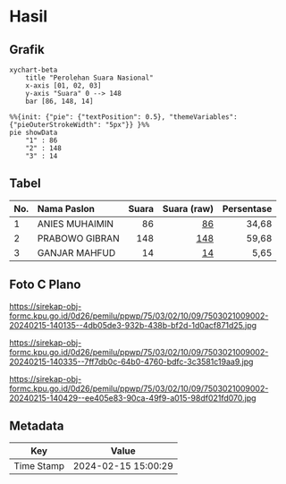 # Hasil

## Grafik

```mermaid
xychart-beta
    title "Perolehan Suara Nasional"
    x-axis [01, 02, 03]
    y-axis "Suara" 0 --> 148
    bar [86, 148, 14]
```

```mermaid
%%{init: {"pie": {"textPosition": 0.5}, "themeVariables": {"pieOuterStrokeWidth": "5px"}} }%%
pie showData
    "1" : 86
    "2" : 148
    "3" : 14
```

## Tabel

| No. | Nama Paslon    | Suara | Suara (raw) | Persentase |
|:--- |:-------------- | -----:| -----------:| ----------:|
| 1   | ANIES MUHAIMIN | 86    | [86][p-1]   | 34,68      |
| 2   | PRABOWO GIBRAN | 148   | [148][p-2]  | 59,68      |
| 3   | GANJAR MAHFUD  | 14    | [14][p-3]   | 5,65       |


[p-1]: https://github.com/gigit-pemilu/pemilu-2024/blob/main/pilpres/hitung-suara/sub/75-gorontalo/sub/03-bone-bolango/sub/02-kabila/sub/1009-olohuta/sub/002-tps/sub/paslon-1.txt
[p-2]: https://github.com/gigit-pemilu/pemilu-2024/blob/main/pilpres/hitung-suara/sub/75-gorontalo/sub/03-bone-bolango/sub/02-kabila/sub/1009-olohuta/sub/002-tps/sub/paslon-2.txt
[p-3]: https://github.com/gigit-pemilu/pemilu-2024/blob/main/pilpres/hitung-suara/sub/75-gorontalo/sub/03-bone-bolango/sub/02-kabila/sub/1009-olohuta/sub/002-tps/sub/paslon-3.txt

## Foto C Plano

https://sirekap-obj-formc.kpu.go.id/0d26/pemilu/ppwp/75/03/02/10/09/7503021009002-20240215-140135--4db05de3-932b-438b-bf2d-1d0acf871d25.jpg

https://sirekap-obj-formc.kpu.go.id/0d26/pemilu/ppwp/75/03/02/10/09/7503021009002-20240215-140335--7ff7db0c-64b0-4760-bdfc-3c3581c19aa9.jpg

https://sirekap-obj-formc.kpu.go.id/0d26/pemilu/ppwp/75/03/02/10/09/7503021009002-20240215-140429--ee405e83-90ca-49f9-a015-98df021fd070.jpg


## Metadata

| Key        | Value               |
| ---------- | ------------------- |
| Time Stamp | 2024-02-15 15:00:29 |



